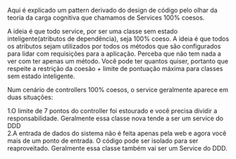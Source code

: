 Aqui é explicado um pattern derivado do design de código pelo olhar da teoria da carga cognitiva que chamamos de Services 100% coesos.

A ideia é que todo service, por ser uma classe sem estado inteligente(atributos de dependência), seja 100% coeso. A ideia é que todos os atributos sejam utilizados por todos os métodos que são configurados para lidar com requisições para a aplicação. Perceba que não tem nada a ver com ter apenas um método. Você pode ter quantos quiser, portanto que respeite a restrição da coesão + limite de pontuação máxima para classes sem estado inteligente.

Num cenário de controllers 100% coesos, o service geralmente aparece em duas situações:

1.O limite de 7 pontos do controller foi estourado e você precisa dividir a responsabilidade. Geralmente essa classe nova tende a ser um service do DDD  
2.A entrada de dados do sistema não é feita apenas pela web e agora você mais de um ponto de entrada. O código pode ser isolado para ser reaproveitado. Geralmente essa classe também vai ser um Service do DDD. 
